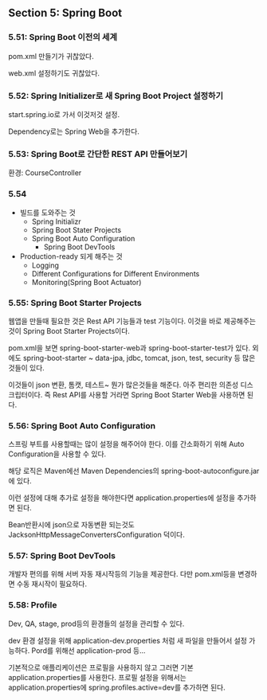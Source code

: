 ## Section 5: Spring Boot
### 5.51: Spring Boot 이전의 세계
pom.xml 만들기가 귀찮았다.

web.xml 설정하기도 귀찮았다.

### 5.52: Spring Initializer로 새 Spring Boot Project 설정하기
start.spring.io로 가서 이것저것 설정.

Dependency로는 Spring Web을 추가한다.

### 5.53: Spring Boot로 간단한 REST API 만들어보기
환경: CourseController

### 5.54
- 빌드를 도와주는 것
  - Spring Initializr
  - Spring Boot Stater Projects
  - Spring Boot Auto Configuration
    - Spring Boot DevTools
- Production-ready 되게 해주는 것
  - Logging
  - Different Configurations for Different Environments
  - Monitoring(Spring Boot Actuator)

### 5.55: Spring Boot Starter Projects
웹앱을 만들때 필요한 것은 Rest API 기능들과 test 기능이다.
이것을 바로 제공해주는 것이 Spring Boot Starter Projects이다.

pom.xml을 보면 spring-boot-starter-web과 spring-boot-starter-test가 있다.
외에도 spring-boot-starter ~ data-jpa, jdbc, tomcat, json, test, security 등 많은 것들이 있다.

이것들이 json 변환, 톰캣, 테스트~ 뭔가 많은것들을 해준다. 아주 편리한 의존성 디스크립터이다.
즉 Rest API를 사용할 거라면 Spring Boot Starter Web을 사용하면 된다.

### 5.56: Spring Boot Auto Configuration
스프링 부트를 사용할때는 많이 설정을 해주어야 한다.
이를 간소화하기 위해 Auto Configuration을 사용할 수 있다.

해당 로직은 Maven에선 Maven Dependencies의 spring-boot-autoconfigure.jar에 있다.

이런 설정에 대해 추가로 설정을 해야한다면 application.properties에 설정을 추가하면 된다.

Bean반환시에 json으로 자동변환 되는것도 JacksonHttpMessageConvertersConfiguration 덕이다.

### 5.57: Spring Boot DevTools
개발자 편의를 위해 서버 자동 재시작등의 기능을 제공한다. 다만 pom.xml등을 변경하면 수동 재시작이 필요하다.

### 5.58: Profile
Dev, QA, stage, prod등의 환경들의 설정을 관리할 수 있다.

dev 환경 설정을 위해 application-dev.properties 처럼 새 파일을 만들어서 설정 가능하다. Pord를 위해선 application-prod 등...

기본적으로 애플리케이션은 프로필을 사용하지 않고 그러면 기본 application.properties를 사용한다.
프로필 설정을 위해서는 application.properties에 spring.profiles.active=dev를 추가하면 된다.